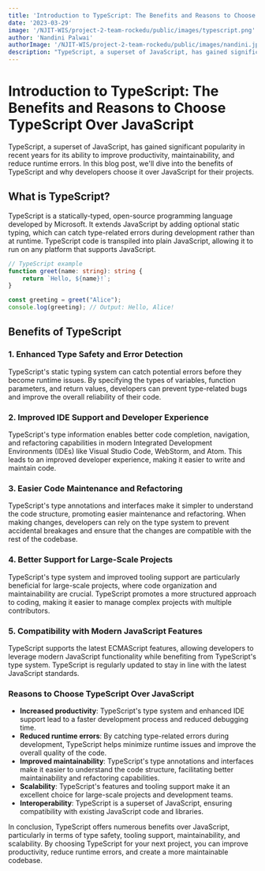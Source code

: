 ```yaml
---
title: 'Introduction to TypeScript: The Benefits and Reasons to Choose TypeScript Over JavaScript'
date: '2023-03-29'
image: '/NJIT-WIS/project-2-team-rockedu/public/images/typescript.png'
author: 'Nandini Palwai'
authorImage: '/NJIT-WIS/project-2-team-rockedu/public/images/nandini.jpeg'
description: "TypeScript, a superset of JavaScript, has gained significant popularity in recent years for its ability to improve productivity, maintainability, and reduce runtime errors. In this blog post, we'll dive into the benefits of TypeScript and why developers choose it over JavaScript for their projects."
---
```


# Introduction to TypeScript: The Benefits and Reasons to Choose TypeScript Over JavaScript

TypeScript, a superset of JavaScript, has gained significant popularity in recent years for its ability to improve productivity, maintainability, and reduce runtime errors. In this blog post, we'll dive into the benefits of TypeScript and why developers choose it over JavaScript for their projects.

## What is TypeScript?

TypeScript is a statically-typed, open-source programming language developed by Microsoft. It extends JavaScript by adding optional static typing, which can catch type-related errors during development rather than at runtime. TypeScript code is transpiled into plain JavaScript, allowing it to run on any platform that supports JavaScript.

```typescript
// TypeScript example
function greet(name: string): string {
    return `Hello, ${name}!`;
}

const greeting = greet("Alice");
console.log(greeting); // Output: Hello, Alice!
```

## Benefits of TypeScript
### 1. Enhanced Type Safety and Error Detection
TypeScript's static typing system can catch potential errors before they become runtime issues. By specifying the types of variables, function parameters, and return values, developers can prevent type-related bugs and improve the overall reliability of their code.

### 2. Improved IDE Support and Developer Experience
TypeScript's type information enables better code completion, navigation, and refactoring capabilities in modern Integrated Development Environments (IDEs) like Visual Studio Code, WebStorm, and Atom. This leads to an improved developer experience, making it easier to write and maintain code.

### 3. Easier Code Maintenance and Refactoring
TypeScript's type annotations and interfaces make it simpler to understand the code structure, promoting easier maintenance and refactoring. When making changes, developers can rely on the type system to prevent accidental breakages and ensure that the changes are compatible with the rest of the codebase.

### 4. Better Support for Large-Scale Projects
TypeScript's type system and improved tooling support are particularly beneficial for large-scale projects, where code organization and maintainability are crucial. TypeScript promotes a more structured approach to coding, making it easier to manage complex projects with multiple contributors.

### 5. Compatibility with Modern JavaScript Features
TypeScript supports the latest ECMAScript features, allowing developers to leverage modern JavaScript functionality while benefiting from TypeScript's type system. TypeScript is regularly updated to stay in line with the latest JavaScript standards.

### Reasons to Choose TypeScript Over JavaScript
- **Increased productivity**: TypeScript's type system and enhanced IDE support lead to a faster development process and reduced debugging time.
- **Reduced runtime errors**: By catching type-related errors during development, TypeScript helps minimize runtime issues and improve the overall quality of the code.
- **Improved maintainability**: TypeScript's type annotations and interfaces make it easier to understand the code structure, facilitating better maintainability and refactoring capabilities.
- **Scalability**: TypeScript's features and tooling support make it an excellent choice for large-scale projects and development teams.
- **Interoperability**: TypeScript is a superset of JavaScript, ensuring compatibility with existing JavaScript code and libraries.

In conclusion, TypeScript offers numerous benefits over JavaScript, particularly in terms of type safety, tooling support, maintainability, and scalability. By choosing TypeScript for your next project, you can improve productivity, reduce runtime errors, and create a more maintainable codebase.



